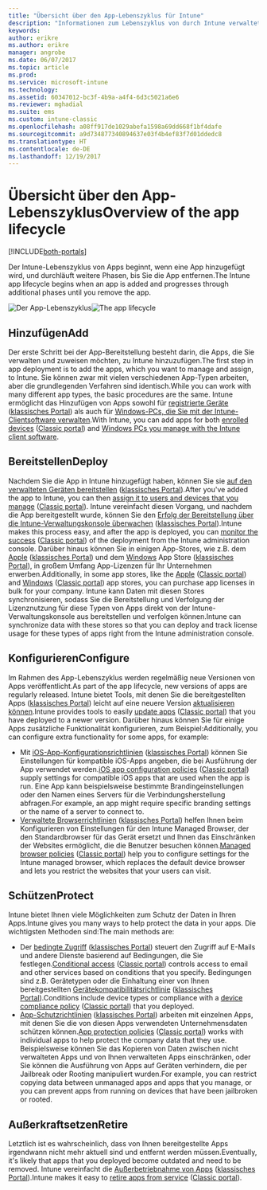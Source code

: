 ```yaml
---
title: "Übersicht über den App-Lebenszyklus für Intune"
description: "Informationen zum Lebenszyklus von durch Intune verwalteten Apps – vom Hinzufügen bis zu ihrer endgültigen Deaktivierung."
keywords: 
author: erikre
ms.author: erikre
manager: angrobe
ms.date: 06/07/2017
ms.topic: article
ms.prod: 
ms.service: microsoft-intune
ms.technology: 
ms.assetid: 60347012-bc3f-4b9a-a4f4-6d3c5021a6e6
ms.reviewer: mghadial
ms.suite: ems
ms.custom: intune-classic
ms.openlocfilehash: a08ff917de1029abefa1598a69dd668f1bf4dafe
ms.sourcegitcommit: a9d734877340894637e03f4b4ef83f7d01ddedc8
ms.translationtype: HT
ms.contentlocale: de-DE
ms.lasthandoff: 12/19/2017
---
```

# <a name="overview-of-the-app-lifecycle"></a><span data-ttu-id="3af81-103">Übersicht über den App-Lebenszyklus</span><span class="sxs-lookup"><span data-stu-id="3af81-103">Overview of the app lifecycle</span></span>

[!INCLUDE[both-portals](./includes/note-for-both-portals.md)]

<span data-ttu-id="3af81-104">Der Intune-Lebenszyklus von Apps beginnt, wenn eine App hinzugefügt wird, und durchläuft weitere Phasen, bis Sie die App entfernen.</span><span class="sxs-lookup"><span data-stu-id="3af81-104">The Intune app lifecycle begins when an app is added and progresses through additional phases until you remove the app.</span></span>

<span data-ttu-id="3af81-105">![Der App-Lebenszyklus](./media/app-lifecycle.png "Der Intune-App-Lebenszyklus")</span><span class="sxs-lookup"><span data-stu-id="3af81-105">![The app lifecycle](./media/app-lifecycle.png "the Intune app lifecycle")</span></span>

## <a name="add"></a><span data-ttu-id="3af81-106">Hinzufügen</span><span class="sxs-lookup"><span data-stu-id="3af81-106">Add</span></span>

<span data-ttu-id="3af81-107">Der erste Schritt bei der App-Bereitstellung besteht darin, die Apps, die Sie verwalten und zuweisen möchten, zu Intune hinzuzufügen.</span><span class="sxs-lookup"><span data-stu-id="3af81-107">The first step in app deployment is to add the apps, which you want to manage and assign, to Intune.</span></span> <span data-ttu-id="3af81-108">Sie können zwar mit vielen verschiedenen App-Typen arbeiten, aber die grundlegenden Verfahren sind identisch.</span><span class="sxs-lookup"><span data-stu-id="3af81-108">While you can work with many different app types, the basic procedures are the same.</span></span> <span data-ttu-id="3af81-109">Intune ermöglicht das Hinzufügen von Apps sowohl für [registrierte Geräte](apps-add.md) ([klassisches Portal](/intune-classic/deploy-use/add-apps-for-mobile-devices-in-microsoft-intune)) als auch für [Windows-PCs, die Sie mit der Intune-Clientsoftware verwalten](/intune-classic/deploy-use/add-apps-for-windows-pcs-in-microsoft-intune).</span><span class="sxs-lookup"><span data-stu-id="3af81-109">With Intune, you can add apps for both [enrolled devices](apps-add.md) ([Classic portal](/intune-classic/deploy-use/add-apps-for-mobile-devices-in-microsoft-intune)) and [Windows PCs you manage with the Intune client software](/intune-classic/deploy-use/add-apps-for-windows-pcs-in-microsoft-intune).</span></span>

## <a name="deploy"></a><span data-ttu-id="3af81-110">Bereitstellen</span><span class="sxs-lookup"><span data-stu-id="3af81-110">Deploy</span></span>

<span data-ttu-id="3af81-111">Nachdem Sie die App in Intune hinzugefügt haben, können Sie sie [auf den verwalteten Geräten bereitstellen](apps-deploy.md) ([klassisches Portal](/intune-classic/deploy-use/deploy-apps)).</span><span class="sxs-lookup"><span data-stu-id="3af81-111">After you've added the app to Intune, you can then [assign it to users and devices that you manage](apps-deploy.md) ([Classic portal](/intune-classic/deploy-use/deploy-apps)).</span></span> <span data-ttu-id="3af81-112">Intune vereinfacht diesen Vorgang, und nachdem die App bereitgestellt wurde, können Sie den [Erfolg der Bereitstellung über die Intune-Verwaltungskonsole überwachen](apps-monitor.md) ([klassisches Portal](/intune-classic/deploy-use/monitor-apps-in-microsoft-intune)).</span><span class="sxs-lookup"><span data-stu-id="3af81-112">Intune makes this process easy, and after the app is deployed, you can [monitor the success](apps-monitor.md) ([Classic portal](/intune-classic/deploy-use/monitor-apps-in-microsoft-intune)) of the deployment from the Intune administration console.</span></span> <span data-ttu-id="3af81-113">Darüber hinaus können Sie in einigen App-Stores, wie z.B. dem [Apple](vpp-apps-ios.md) ([klassisches Portal](/intune-classic/deploy-use/manage-ios-apps-you-purchased-through-a-volume-purchase-program-with-microsoft-intune)) und dem [Windows](windows-store-for-business.md) App Store ([klassisches Portal](/intune-classic/deploy-use/manage-apps-you-purchased-from-the-windows-store-for-business-with-microsoft-intune)), in großem Umfang App-Lizenzen für Ihr Unternehmen erwerben.</span><span class="sxs-lookup"><span data-stu-id="3af81-113">Additionally, in some app stores, like the  [Apple](vpp-apps-ios.md) ([Classic portal](/intune-classic/deploy-use/manage-ios-apps-you-purchased-through-a-volume-purchase-program-with-microsoft-intune)) and [Windows](windows-store-for-business.md) ([Classic portal](/intune-classic/deploy-use/manage-apps-you-purchased-from-the-windows-store-for-business-with-microsoft-intune)) app stores, you can purchase app licenses in bulk for your company.</span></span> <span data-ttu-id="3af81-114">Intune kann Daten mit diesen Stores synchronisieren, sodass Sie die Bereitstellung und Verfolgung der Lizenznutzung für diese Typen von Apps direkt von der Intune-Verwaltungskonsole aus bereitstellen und verfolgen können.</span><span class="sxs-lookup"><span data-stu-id="3af81-114">Intune can synchronize data with these stores so that you can deploy and track license usage for these types of apps right from the Intune administration console.</span></span>

## <a name="configure"></a><span data-ttu-id="3af81-115">Konfigurieren</span><span class="sxs-lookup"><span data-stu-id="3af81-115">Configure</span></span>

<span data-ttu-id="3af81-116">Im Rahmen des App-Lebenszyklus werden regelmäßig neue Versionen von Apps veröffentlicht.</span><span class="sxs-lookup"><span data-stu-id="3af81-116">As part of the app lifecycle, new versions of apps are regularly released.</span></span> <span data-ttu-id="3af81-117">Intune bietet Tools, mit denen Sie die bereitgestellten Apps ([klassisches Portal](/intune-classic/deploy-use/update-apps-using-microsoft-intune)) leicht auf eine neuere Version [aktualisieren können](apps-add.md).</span><span class="sxs-lookup"><span data-stu-id="3af81-117">Intune provides tools to easily [update apps](apps-add.md) ([Classic portal](/intune-classic/deploy-use/update-apps-using-microsoft-intune)) that you have deployed to a newer version.</span></span> <span data-ttu-id="3af81-118">Darüber hinaus können Sie für einige Apps zusätzliche Funktionalität konfigurieren, zum Beispiel:</span><span class="sxs-lookup"><span data-stu-id="3af81-118">Additionally, you can configure extra functionality for some apps, for example:</span></span>
- <span data-ttu-id="3af81-119">Mit [iOS-App-Konfigurationsrichtlinien](app-configuration-policies-use-ios.md) ([klassisches Portal](/intune-classic/deploy-use/configure-ios-apps-with-mobile-app-configuration-policies-in-microsoft-intune)) können Sie Einstellungen für kompatible iOS-Apps angeben, die bei Ausführung der App verwendet werden.</span><span class="sxs-lookup"><span data-stu-id="3af81-119">[iOS app configuration policies](app-configuration-policies-use-ios.md) ([Classic portal](/intune-classic/deploy-use/configure-ios-apps-with-mobile-app-configuration-policies-in-microsoft-intune)) supply settings for compatible iOS apps that are used when the app is run.</span></span> <span data-ttu-id="3af81-120">Eine App kann beispielsweise bestimmte Brandingeinstellungen oder den Namen eines Servers für die Verbindungsherstellung abfragen.</span><span class="sxs-lookup"><span data-stu-id="3af81-120">For example, an app might require specific branding settings or the name of a server to connect to.</span></span>
- <span data-ttu-id="3af81-121">[Verwaltete Browserrichtlinien](app-configuration-managed-browser.md) ([klassisches Portal](/intune-classic/deploy-use/manage-internet-access-using-managed-browser-policies)) helfen Ihnen beim Konfigurieren von Einstellungen für den Intune Managed Browser, der den Standardbrowser für das Gerät ersetzt und Ihnen das Einschränken der Websites ermöglicht, die die Benutzer besuchen können.</span><span class="sxs-lookup"><span data-stu-id="3af81-121">[Managed browser policies](app-configuration-managed-browser.md) ([Classic portal](/intune-classic/deploy-use/manage-internet-access-using-managed-browser-policies)) help you to configure settings for the Intune managed browser, which replaces the default device browser and lets you restrict the websites that your users can visit.</span></span>

## <a name="protect"></a><span data-ttu-id="3af81-122">Schützen</span><span class="sxs-lookup"><span data-stu-id="3af81-122">Protect</span></span>

<span data-ttu-id="3af81-123">Intune bietet Ihnen viele Möglichkeiten zum Schutz der Daten in Ihren Apps.</span><span class="sxs-lookup"><span data-stu-id="3af81-123">Intune gives you many ways to help protect the data in your apps.</span></span> <span data-ttu-id="3af81-124">Die wichtigsten Methoden sind:</span><span class="sxs-lookup"><span data-stu-id="3af81-124">The main methods are:</span></span>
- <span data-ttu-id="3af81-125">Der [bedingte Zugriff](conditional-access.md) ([klassisches Portal](/intune-classic/deploy-use/restrict-access-to-email-and-o365-services-with-microsoft-intune)) steuert den Zugriff auf E-Mails und andere Dienste basierend auf Bedingungen, die Sie festlegen.</span><span class="sxs-lookup"><span data-stu-id="3af81-125">[Conditional access](conditional-access.md) ([Classic portal](/intune-classic/deploy-use/restrict-access-to-email-and-o365-services-with-microsoft-intune)) controls access to email and other services based on conditions that you specify.</span></span> <span data-ttu-id="3af81-126">Bedingungen sind z.B. Gerätetypen oder die Einhaltung einer von Ihnen bereitgestellten [Gerätekompatibilitätsrichtlinie](device-compliance.md) ([klassisches Portal](/intune-classic/deploy-use/introduction-to-device-compliance-policies-in-microsoft-intune)).</span><span class="sxs-lookup"><span data-stu-id="3af81-126">Conditions include device types or compliance with a [device compliance policy](device-compliance.md) ([Classic portal](/intune-classic/deploy-use/introduction-to-device-compliance-policies-in-microsoft-intune)) that you deployed.</span></span>
- <span data-ttu-id="3af81-127">[App-Schutzrichtlinien](app-protection-policy.md) ([klassisches Portal](/intune-classic/deploy-use/protect-app-data-using-mobile-app-management-policies-with-microsoft-intune)) arbeiten mit einzelnen Apps, mit denen Sie die von diesen Apps verwendeten Unternehmensdaten schützen können.</span><span class="sxs-lookup"><span data-stu-id="3af81-127">[App protection policies](app-protection-policy.md) ([Classic portal](/intune-classic/deploy-use/protect-app-data-using-mobile-app-management-policies-with-microsoft-intune)) works with individual apps to help protect the company data that they use.</span></span> <span data-ttu-id="3af81-128">Beispielsweise können Sie das Kopieren von Daten zwischen nicht verwalteten Apps und von Ihnen verwalteten Apps einschränken, oder Sie können die Ausführung von Apps auf Geräten verhindern, die per Jailbreak oder Rooting manipuliert wurden.</span><span class="sxs-lookup"><span data-stu-id="3af81-128">For example, you can restrict copying data between unmanaged apps and apps that you manage, or you can prevent apps from running on devices that have been jailbroken or rooted.</span></span>

## <a name="retire"></a><span data-ttu-id="3af81-129">Außerkraftsetzen</span><span class="sxs-lookup"><span data-stu-id="3af81-129">Retire</span></span>

<span data-ttu-id="3af81-130">Letztlich ist es wahrscheinlich, dass von Ihnen bereitgestellte Apps irgendwann nicht mehr aktuell sind und entfernt werden müssen.</span><span class="sxs-lookup"><span data-stu-id="3af81-130">Eventually, it's likely that apps that you deployed become outdated and need to be removed.</span></span> <span data-ttu-id="3af81-131">Intune vereinfacht die [Außerbetriebnahme von Apps](device-management.md) ([klassisches Portal](/intune-classic/deploy-use/retire-apps-using-microsoft-intune)).</span><span class="sxs-lookup"><span data-stu-id="3af81-131">Intune makes it easy to [retire apps from service](device-management.md) ([Classic portal](/intune-classic/deploy-use/retire-apps-using-microsoft-intune)).</span></span>

